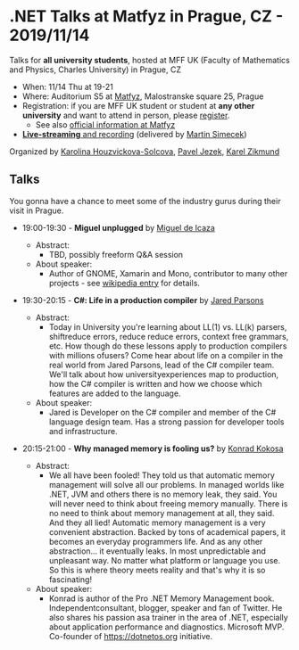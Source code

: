 # .NET Talks at Matfyz in Prague, CZ - 2019/11/14

Talks for **all university students**, hosted at MFF UK (Faculty of Mathematics and Physics, Charles University) in Prague, CZ
- When: 11/14 Thu at 19-21
- Where: Auditorium S5 at [Matfyz](https://twitter.com/matfyz), Malostranske square 25, Prague
- Registration: if you are MFF UK student or student at **any other university** and want to attend in person, please [register](http://bit.ly/2CbBXrh).
    - See also [official information at Matfyz](https://opmk.mff.cuni.cz/wiki/studenti/kurzy)
- [**Live-streaming** and recording](https://www.youtube.com/watch?v=4HN1pSHq7wY) (delivered by [Martin Simecek](https://twitter.com/deeedx))


Organized by [Karolina Houzvickova-Solcova](https://www.mff.cuni.cz/cs/fakulta/organizacni-struktura/lide?hdl=3951), [Pavel Jezek](https://www.mff.cuni.cz/en/faculty/organizational-structure/people?hdl=2764), [Karel Zikmund](https://twitter.com/ziki_cz)


## Talks

You gonna have a chance to meet some of the industry gurus during their visit in Prague.

- 19:00-19:30 - **Miguel unplugged** by [Miguel de Icaza](https://twitter.com/migueldeicaza)
    - Abstract:
        - TBD, possibly freeform Q&A session
    - About speaker:
        - Author of GNOME, Xamarin and Mono, contributor to many other projects - see [wikipedia entry](https://en.wikipedia.org/wiki/Miguel_de_Icaza) for details.
- 19:30-20:15 - **C#: Life in a production compiler** by [Jared Parsons](https://twitter.com/jaredpar)
    - Abstract:
        - Today in University you're learning about LL(1) vs. LL(k) parsers, shiftreduce errors, reduce reduce errors, context free grammars, etc. How though do these lessons apply to production compilers with millions ofusers? Come hear about life on a compiler in the real world from Jared Parsons, lead of the C# compiler team. We'll talk about how universityexperiences map to production, how the C# compiler is written and how we choose which features are added to the language.
    - About speaker:
        - Jared is Developer on the C# compiler and member of the C# language design team. Has a strong passion for developer tools and infrastructure.

- 20:15-21:00 - **Why managed memory is fooling us?** by [Konrad Kokosa](https://twitter.com/konradkokosa)
    - Abstract:
        - We all have been fooled! They told us that automatic memory management will solve all our problems. In managed worlds like .NET, JVM and others there is no memory leak, they said. You will never need to think about freeing memory manually. There is no need to think about memory management at all, they said. And they all lied! Automatic memory management is a very convenient abstraction. Backed by tons of academical papers, it becomes an everyday programmers life. And as any other abstraction… it eventually leaks. In most unpredictable and unpleasant way. No matter what platform or language you use. So this is where theory meets reality and that's why it is so fascinating!
    - About speaker:
        - Konrad is author of the Pro .NET Memory Management book. Independentconsultant, blogger, speaker and fan of Twitter. He also shares his passion asa trainer in the area of .NET, especially about application performance and diagnostics. Microsoft MVP. Co-founder of https://dotnetos.org initiative.
